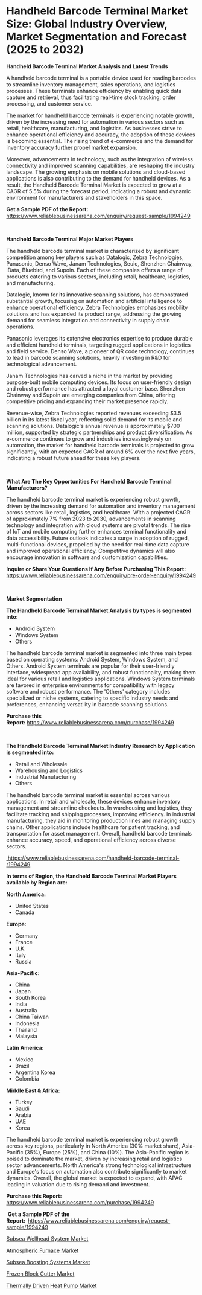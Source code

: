 <p><h1>Handheld Barcode Terminal Market Size: Global Industry Overview, Market Segmentation and Forecast (2025 to 2032)</h1></p><p><strong>Handheld Barcode Terminal Market Analysis and Latest Trends</strong></p>
<p><p>A handheld barcode terminal is a portable device used for reading barcodes to streamline inventory management, sales operations, and logistics processes. These terminals enhance efficiency by enabling quick data capture and retrieval, thus facilitating real-time stock tracking, order processing, and customer service. </p><p>The market for handheld barcode terminals is experiencing notable growth, driven by the increasing need for automation in various sectors such as retail, healthcare, manufacturing, and logistics. As businesses strive to enhance operational efficiency and accuracy, the adoption of these devices is becoming essential. The rising trend of e-commerce and the demand for inventory accuracy further propel market expansion. </p><p>Moreover, advancements in technology, such as the integration of wireless connectivity and improved scanning capabilities, are reshaping the industry landscape. The growing emphasis on mobile solutions and cloud-based applications is also contributing to the demand for handheld devices. As a result, the Handheld Barcode Terminal Market is expected to grow at a CAGR of 5.5% during the forecast period, indicating a robust and dynamic environment for manufacturers and stakeholders in this space.</p></p>
<p><strong>Get a Sample PDF of the Report:&nbsp;</strong> <a href="https://www.reliablebusinessarena.com/enquiry/request-sample/1994249?utm_campaign=1871&utm_medium=2&utm_source=Github&utm_content=ia&utm_term=10042025&utm_id=handheld-barcode-terminal">https://www.reliablebusinessarena.com/enquiry/request-sample/1994249</a></p>
<p>&nbsp;</p>
<p><strong>Handheld Barcode Terminal Major Market Players</strong></p>
<p><p>The handheld barcode terminal market is characterized by significant competition among key players such as Datalogic, Zebra Technologies, Panasonic, Denso Wave, Janam Technologies, Seuic, Shenzhen Chainway, iData, Bluebird, and Supoin. Each of these companies offers a range of products catering to various sectors, including retail, healthcare, logistics, and manufacturing.</p><p>Datalogic, known for its innovative scanning solutions, has demonstrated substantial growth, focusing on automation and artificial intelligence to enhance operational efficiency. Zebra Technologies emphasizes mobility solutions and has expanded its product range, addressing the growing demand for seamless integration and connectivity in supply chain operations.</p><p>Panasonic leverages its extensive electronics expertise to produce durable and efficient handheld terminals, targeting rugged applications in logistics and field service. Denso Wave, a pioneer of QR code technology, continues to lead in barcode scanning solutions, heavily investing in R&D for technological advancement.</p><p>Janam Technologies has carved a niche in the market by providing purpose-built mobile computing devices. Its focus on user-friendly design and robust performance has attracted a loyal customer base. Shenzhen Chainway and Supoin are emerging companies from China, offering competitive pricing and expanding their market presence rapidly.</p><p>Revenue-wise, Zebra Technologies reported revenues exceeding $3.5 billion in its latest fiscal year, reflecting solid demand for its mobile and scanning solutions. Datalogic's annual revenue is approximately $700 million, supported by strategic partnerships and product diversification. As e-commerce continues to grow and industries increasingly rely on automation, the market for handheld barcode terminals is projected to grow significantly, with an expected CAGR of around 6% over the next five years, indicating a robust future ahead for these key players.</p></p>
<p>&nbsp;</p>
<p><strong>What Are The Key Opportunities For Handheld Barcode Terminal Manufacturers?</strong></p>
<p><p>The handheld barcode terminal market is experiencing robust growth, driven by the increasing demand for automation and inventory management across sectors like retail, logistics, and healthcare. With a projected CAGR of approximately 7% from 2023 to 2030, advancements in scanning technology and integration with cloud systems are pivotal trends. The rise of IoT and mobile computing further enhances terminal functionality and data accessibility. Future outlook indicates a surge in adoption of rugged, multi-functional devices, propelled by the need for real-time data capture and improved operational efficiency. Competitive dynamics will also encourage innovation in software and customization capabilities.</p></p>
<p><strong>Inquire or Share Your Questions If Any Before Purchasing This Report:</strong> <a href="https://www.reliablebusinessarena.com/enquiry/pre-order-enquiry/1994249?utm_campaign=1871&utm_medium=2&utm_source=Github&utm_content=ia&utm_term=10042025&utm_id=handheld-barcode-terminal">https://www.reliablebusinessarena.com/enquiry/pre-order-enquiry/1994249</a></p>
<p>&nbsp;</p>
<p><strong>Market Segmentation</strong></p>
<p><strong>The Handheld Barcode Terminal Market Analysis by types is segmented into:</strong></p>
<p><ul><li>Android System</li><li>Windows System</li><li>Others</li></ul></p>
<p><p>The handheld barcode terminal market is segmented into three main types based on operating systems: Android System, Windows System, and Others. Android System terminals are popular for their user-friendly interface, widespread app availability, and robust functionality, making them ideal for various retail and logistics applications. Windows System terminals are favored in enterprise environments for compatibility with legacy software and robust performance. The 'Others' category includes specialized or niche systems, catering to specific industry needs and preferences, enhancing versatility in barcode scanning solutions.</p></p>
<p><strong>Purchase this Report:&nbsp;</strong><a href="https://www.reliablebusinessarena.com/purchase/1994249?utm_campaign=1871&utm_medium=2&utm_source=Github&utm_content=ia&utm_term=10042025&utm_id=handheld-barcode-terminal">https://www.reliablebusinessarena.com/purchase/1994249</a></p>
<p>&nbsp;</p>
<p><strong>The Handheld Barcode Terminal Market Industry Research by Application is segmented into:</strong></p>
<p><ul><li>Retail and Wholesale</li><li>Warehousing and Logistics</li><li>Industrial Manufacturing</li><li>Others</li></ul></p>
<p><p>The handheld barcode terminal market is essential across various applications. In retail and wholesale, these devices enhance inventory management and streamline checkouts. In warehousing and logistics, they facilitate tracking and shipping processes, improving efficiency. In industrial manufacturing, they aid in monitoring production lines and managing supply chains. Other applications include healthcare for patient tracking, and transportation for asset management. Overall, handheld barcode terminals enhance accuracy, speed, and operational efficiency across diverse sectors.</p></p>
<p><a href="https://www.reliablebusinessarena.com/handheld-barcode-terminal-r1994249?utm_campaign=1871&utm_medium=2&utm_source=Github&utm_content=ia&utm_term=10042025&utm_id=handheld-barcode-terminal">&nbsp;https://www.reliablebusinessarena.com/handheld-barcode-terminal-r1994249</a></p>
<p><strong>In terms of Region, the Handheld Barcode Terminal Market Players available by Region are:</strong></p>
<p>
    <p> <strong> North America: </strong>
        <ul>
            <li>United States</li>
            <li>Canada</li>
        </ul>
        </p> 
    <p> <strong> Europe: </strong>
        <ul>
            <li>Germany</li>
            <li>France</li>
            <li>U.K.</li>
            <li>Italy</li>
            <li>Russia</li>
        </ul>
        </p> 
    <p> <strong> Asia-Pacific: </strong>
        <ul>
            <li>China</li>
            <li>Japan</li>
            <li>South Korea</li>
            <li>India</li>
            <li>Australia</li>
            <li>China Taiwan</li>
            <li>Indonesia</li>
            <li>Thailand</li>
            <li>Malaysia</li>
        </ul>
        </p> 
    <p> <strong> Latin America: </strong>
        <ul>
            <li>Mexico</li>
            <li>Brazil</li>
            <li>Argentina Korea</li>
            <li>Colombia</li>
        </ul>
        </p> 
    <p> <strong> Middle East & Africa: </strong>
        <ul>
            <li>Turkey</li>
            <li>Saudi</li>
            <li>Arabia</li>
            <li>UAE</li>
            <li>Korea</li>
        </ul>
    </p>
    </p>
<p><p>The handheld barcode terminal market is experiencing robust growth across key regions, particularly in North America (30% market share), Asia-Pacific (35%), Europe (25%), and China (10%). The Asia-Pacific region is poised to dominate the market, driven by increasing retail and logistics sector advancements. North America's strong technological infrastructure and Europe's focus on automation also contribute significantly to market dynamics. Overall, the global market is expected to expand, with APAC leading in valuation due to rising demand and investment.</p></p>
<p><strong>Purchase this Report: </strong><a href="https://www.reliablebusinessarena.com/purchase/1994249?utm_campaign=1871&utm_medium=2&utm_source=Github&utm_content=ia&utm_term=10042025&utm_id=handheld-barcode-terminal">https://www.reliablebusinessarena.com/purchase/1994249</a></p>
<p>&nbsp;<strong>Get a Sample PDF of the Report:&nbsp;&nbsp;</strong><a href="https://www.reliablebusinessarena.com/enquiry/request-sample/1994249?utm_campaign=1871&utm_medium=2&utm_source=Github&utm_content=ia&utm_term=10042025&utm_id=handheld-barcode-terminal">https://www.reliablebusinessarena.com/enquiry/request-sample/1994249</a></p>
<p><strong></strong></p>
<p><p><a href="https://github.com/voigttyagi/Market-Research-Report-List-1/blob/main/subsea-wellhead-system-market.md?utm_campaign=1871&utm_medium=2&utm_source=Github&utm_content=ia&utm_term=10042025&utm_id=handheld-barcode-terminal">Subsea Wellhead System Market</a></p><p><a href="https://github.com/saroarmaicky/Market-Research-Report-List-1/blob/main/atmospheric-furnace-market.md?utm_campaign=1871&utm_medium=2&utm_source=Github&utm_content=ia&utm_term=10042025&utm_id=handheld-barcode-terminal">Atmospheric Furnace Market</a></p><p><a href="https://github.com/ijffseandy/Market-Research-Report-List-1/blob/main/subsea-boosting-systems-market.md?utm_campaign=1871&utm_medium=2&utm_source=Github&utm_content=ia&utm_term=10042025&utm_id=handheld-barcode-terminal">Subsea Boosting Systems Market</a></p><p><a href="https://github.com/daphnyvashdi/Market-Research-Report-List-1/blob/main/frozen-block-cutter-market.md?utm_campaign=1871&utm_medium=2&utm_source=Github&utm_content=ia&utm_term=10042025&utm_id=handheld-barcode-terminal">Frozen Block Cutter Market</a></p><p><a href="https://github.com/jenithschijf/Market-Research-Report-List-1/blob/main/thermally-driven-heat-pump-market.md?utm_campaign=1871&utm_medium=2&utm_source=Github&utm_content=ia&utm_term=10042025&utm_id=handheld-barcode-terminal">Thermally Driven Heat Pump Market</a></p></p>